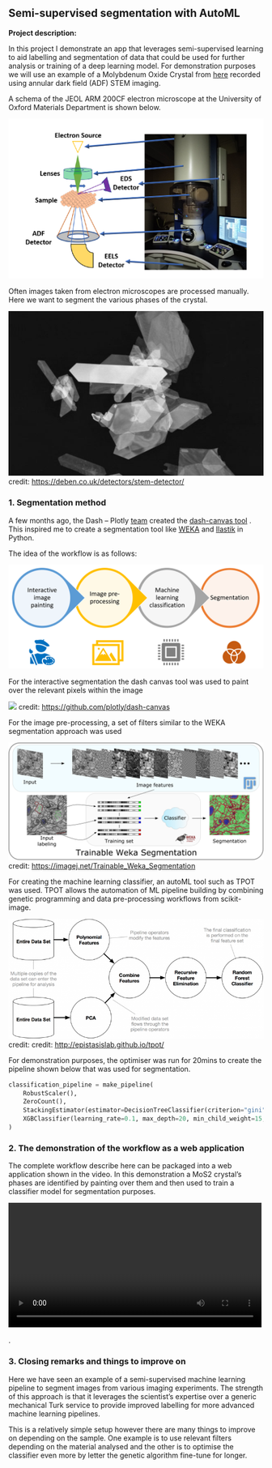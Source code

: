 ## Semi-supervised segmentation with AutoML

**Project description:** 

In this project I demonstrate an app that leverages semi-supervised learning to aid labelling and segmentation of data that could be used for further analysis or training of a deep learning model. For demonstration purposes we will use an example of a Molybdenum Oxide Crystal from <a href="https://deben.co.uk/detectors/stem-detector/">here</a> recorded using annular dark field (ADF) STEM imaging. 

A schema of the JEOL ARM 200CF electron microscope at the University of Oxford Materials Department is shown below. 

<img src="/pages/semi_supervised_segmentation_with_autoML/STEM schema.png?raw=true"/>

Often images taken from electron microscopes are processed manually. Here we want to segment the various phases of the crystal.

<img src="/pages/semi_supervised_segmentation_with_autoML/Molybdenum-Oxide-Crystals-in-DFa-620x400.jpg?raw=true"/>
credit: <a href="https://deben.co.uk/detectors/stem-detector/">https://deben.co.uk/detectors/stem-detector/</a>

### 1. Segmentation method

A few months ago, the Dash – Plotly <a href="https://plotly.com/">team</a> created the <a href="https://github.com/plotly/dash-canvas">dash-canvas tool</a> . This inspired me to create a segmentation tool like <a href="https://imagej.net/Trainable_Weka_Segmentation">WEKA</a>  and <a href="https://www.ilastik.org/">Ilastik</a> in Python. 

The idea of the workflow is as follows: 

<img src="/pages/semi_supervised_segmentation_with_autoML/segmentation_workflow.PNG?raw=true"/>

For the interactive segmentation the dash canvas tool was used to paint over the relevant pixels within the image

<img src="https://raw.githubusercontent.com/plotly/dash-canvas/master/doc/segmentation.gif"/>
credit: <a href="https://github.com/plotly/dash-canvas">https://github.com/plotly/dash-canvas</a>

For the image pre-processing, a set of filters similar to the WEKA segmentation approach was used

<img src="/pages/semi_supervised_segmentation_with_autoML/WEKA.png?raw=true"/>
credit: <a href="https://imagej.net/Trainable_Weka_Segmentation">https://imagej.net/Trainable_Weka_Segmentation</a>

For creating the machine learning classifier, an autoML tool such as TPOT was used. TPOT allows the automation of ML pipeline building by combining genetic programming and data pre-processing workflows from scikit-image. 

<img src="/pages/semi_supervised_segmentation_with_autoML/TPOT.png?raw=true"/>
credit: credit: <a href="http://epistasislab.github.io/tpot/">http://epistasislab.github.io/tpot/</a>

For demonstration purposes, the optimiser was run for 20mins to create the pipeline shown below that was used for segmentation. 

```python
classification_pipeline = make_pipeline( 
    RobustScaler(),
    ZeroCount(),
    StackingEstimator(estimator=DecisionTreeClassifier(criterion="gini", max_depth=210, min_samples_leaf=17, min_samples_split=18)),
    XGBClassifier(learning_rate=0.1, max_depth=20, min_child_weight=15, n_estimators=10, nthread=-1, subsample=0.7)
)
```

### 2. The demonstration of the workflow as a web application 

The complete workflow describe here can be packaged into a web application shown in the video. In this demonstration a MoS2 crystal’s phases are identified by painting over them and then used to train a classifier model for segmentation purposes. 

<video width="500" height="246" controls>
  <source src="/pages/semi_supervised_segmentation_with_autoML/dash_ml_paint.mp4" type="video/mp4">
</video>

.

### 3. Closing remarks and things to improve on

Here we have seen an example of a semi-supervised machine learning pipeline to segment images from various imaging experiments. The strength of this approach is that it leverages the scientist’s expertise over a generic mechanical Turk service to provide improved labelling for more advanced machine learning pipelines. 

This is a relatively simple setup however there are many things to improve on depending on the sample. One example is to use relevant filters depending on the material analysed and the other is to optimise the classifier even more by letter the genetic algorithm fine-tune for longer.  
